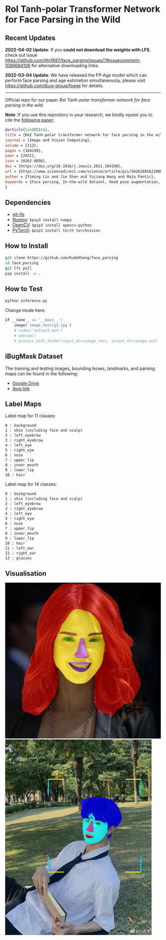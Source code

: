 # RoI Tanh-polar Transformer Network for Face Parsing in the Wild

## Recent Updates

**2022-04-02 Update**: If you **could not download the weights with LFS**, check out issue https://github.com/hhj1897/face_parsing/issues/7#issuecomment-1086684106 for alternative downloading links.

**2022-03-04 Update**: We have released the FP-Age model which can perform face parsing and age estimation simultaneously, please visit https://github.com/ibug-group/fpage for details. 

---
Official repo for our paper *RoI Tanh-polar transformer network for face parsing in the wild*. 

__Note__: If you use this repository in your research, we kindly rquest you to cite the [following paper](https://arxiv.org/pdf/2102.02717):
```bibtex
@article{lin2021roi,
title = {RoI Tanh-polar transformer network for face parsing in the wild},
journal = {Image and Vision Computing},
volume = {112},
pages = {104190},
year = {2021},
issn = {0262-8856},
doi = {https://doi.org/10.1016/j.imavis.2021.104190},
url = {https://www.sciencedirect.com/science/article/pii/S0262885621000950},
author = {Yiming Lin and Jie Shen and Yujiang Wang and Maja Pantic},
keywords = {Face parsing, In-the-wild dataset, Head pose augmentation, Tanh-polar representation},
}
```

## Dependencies
* [git-lfs](https://git-lfs.github.com/)
* [Numpy](https://www.numpy.org/): `$pip3 install numpy`
* [OpenCV](https://opencv.org/): `$pip3 install opencv-python`
* [PyTorch](https://pytorch.org/): `$pip3 install torch torchvision`

## How to Install
```bash
git clone https://github.com/KudoKhang/face_parsing
cd face_parsing
git lfs pull
pip install -e .
```

## How to Test
```bash
python inference.py
```
Change mode here:
``` python
if __name__ == '__main__':
    image('image_test/g2.jpg')
    # video('dathao1.mp4')
    # webcam()
    # process_with_folder(input_dir=image_test, output_dir=image_out)
```


## iBugMask Dataset
The training and testing images, bounding boxes, landmarks, and parsing maps can be found in the following:

* [Google Drive](https://drive.google.com/file/d/1hGSki97qQPGNB812hh2Wf1_lP9NgJkti) 
* [ibug link](https://ibug.doc.ic.ac.uk/download/rtnet/ibugmask_release.zip)

## Label Maps

Label map for 11 classes: 
```
0 : background
1 : skin (including face and scalp)
2 : left_eyebrow
3 : right_eyebrow
4 : left_eye
5 : right_eye
6 : nose
7 : upper_lip
8 : inner_mouth
9 : lower_lip
10 : hair
```

Label map for 14 classes: 
```
0 : background
1 : skin (including face and scalp)
2 : left_eyebrow
3 : right_eyebrow
4 : left_eye
5 : right_eye
6 : nose
7 : upper_lip
8 : inner_mouth
9 : lower_lip
10 : hair
11 : left_ear
12 : right_ear
13 : glasses
```

## Visualisation
![](./imgs/vis1.jpg)
![](./image_out/b10.png)
